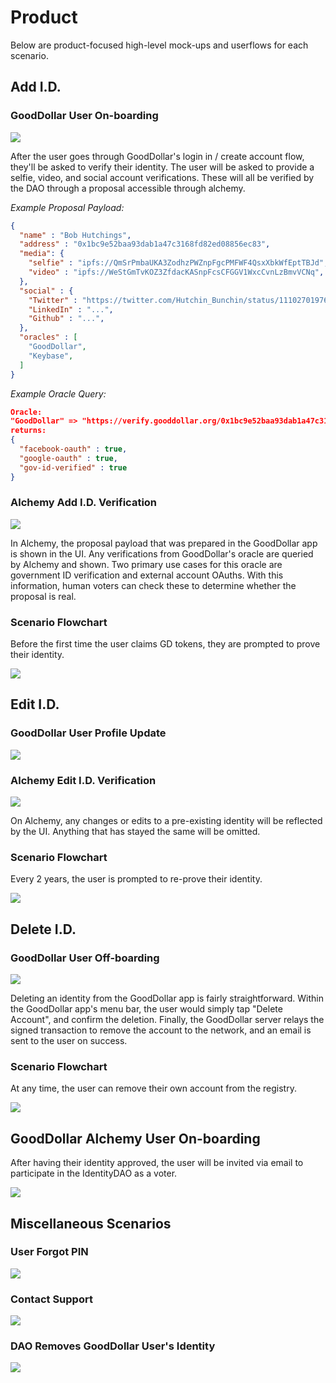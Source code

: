 # Product

Below are product-focused high-level mock-ups and userflows for each scenario.

## Add I.D.

### GoodDollar User On-boarding

![](./img/out/GoodDollar_Wireframe_Add_Identity.png)

After the user goes through GoodDollar's login in / create account flow, they'll be asked to verify their identity. The user will be asked to provide a selfie, video, and social account verifications. These will all be verified by the DAO through a proposal accessible through alchemy.

*Example Proposal Payload:*
```json
{
  "name" : "Bob Hutchings",
  "address" : "0x1bc9e52baa93dab1a47c3168fd82ed08856ec83", 
  "media": {
    "selfie" : "ipfs://QmSrPmbaUKA3ZodhzPWZnpFgcPMFWF4QsxXbkWfEptTBJd",
    "video" : "ipfs://WeStGmTvKOZ3ZfdacKASnpFcsCFGGV1WxcCvnLzBmvVCNq",
  },
  "social" : {
    "Twitter" : "https://twitter.com/Hutchin_Bunchin/status/1110270197665951744",
    "LinkedIn" : "...",
    "Github" : "...",
  },
  "oracles" : [
    "GoodDollar",
    "Keybase",
  ]
}
```

*Example Oracle Query:*
```json
Oracle:
"GoodDollar" => "https://verify.gooddollar.org/0x1bc9e52baa93dab1a47c3168fd82ed08856ec83"
returns:
{
  "facebook-oauth" : true,
  "google-oauth" : true,
  "gov-id-verified" : true
}
```

### Alchemy Add I.D. Verification

![](./img/out/Alchemy-Add-Identity.png)

In Alchemy, the proposal payload that was prepared in the GoodDollar app is shown in the UI. Any verifications from GoodDollar's oracle are queried by Alchemy and shown. Two primary use cases for this oracle are government ID verification and external account OAuths. With this information, human voters can check these to determine whether the proposal is real. 

### Scenario Flowchart

Before the first time the user claims GD tokens, they are prompted to prove their identity.

![](./img/out/Scenario_Flow_Onboarding_Add_Identity.png)

## Edit I.D.

### GoodDollar User Profile Update

![](./img/out/GoodDollar_Wireframe_Update_Identity.png)

### Alchemy Edit I.D. Verification

![](./img/out/Alchemy-Edit-Identity.png)

On Alchemy, any changes or edits to a pre-existing identity will be reflected by the UI. Anything that has stayed the same will be omitted.

### Scenario Flowchart

Every 2 years, the user is prompted to re-prove their identity.

![](./img/out/Scenario_Flow_Updating_Edit_Identity.png)

## Delete I.D.

### GoodDollar User Off-boarding

![](./img/out/GoodDollar_Wireframe_Delete_Identity.png)

Deleting an identity from the GoodDollar app is fairly straightforward. Within the GoodDollar app's menu bar, the user would simply tap "Delete Account", and confirm the deletion. Finally, the GoodDollar server relays the signed transaction to remove the account to the network, and an email is sent to the user on success.

### Scenario Flowchart

At any time, the user can remove their own account from the registry.

![](./img/out/Scenario_Flow_Offboarding_Delete_Identity.png)

## GoodDollar Alchemy User On-boarding
After having their identity approved, the user will be invited via email to participate in the IdentityDAO as a voter.

![](./img/out/GoodDollar_User_Onboarding_Alchemy.png)


## Miscellaneous Scenarios

### User Forgot PIN

![](./img/out/Scenario_Flow_Exception_User_Forgot_PIN.png)

### Contact Support

![](./img/out/Scenario_Flow_Contact_Support.png)

### DAO Removes GoodDollar User's Identity

![](./img/out/Scenario_Flow_Exception_DAO_Removes_User.png)

